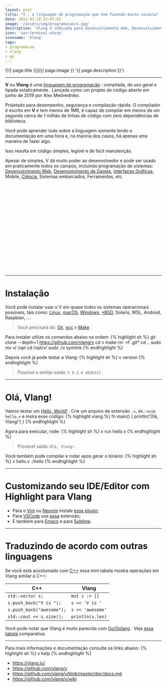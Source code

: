 ```yaml
---
layout: post
title: "V , a linguagem de programação que Vem fazendo muito sucesso"
date: 2022-01-18 13:47:43
image: '/assets/img/programacao/v.jpg'
description: 'Vlang é indicada para Desenvolvimento Web, Desenvolvimento de Games, Interfaces Gráficas, Mobile, Ciência, Sistemas embarcados, Ferramentas e etc.'
icon: 'ion:terminal-sharp'
iconname: 'Vlang'
tags:
- programacao
- vlang
- go
---
```


![{{ page.title }}]({{ page.image }} '{{ page.description }}')

---

**V** ou **Vlang** é uma [linguagem de programação](https://terminalroot.com.br/2019/10/linguagem-de-programacao.html) : compilada, de uso geral e tipada estaticamente . Lançada como um projeto de código aberto em junho de 2019 por Alex Medvedniko.

Projetado para desempenho, segurança e compilação rápida. O compilador é escrito em **V** e tem menos de 1MB, é capaz de compilar em menos de um segundo cerca de 1 milhão de linhas de código com zero dependências de biblioteca.

Você pode aprender tudo sobre a linguagem somente lendo a documentação em uma hora e, na maioria dos casos, há apenas uma maneira de fazer algo.

Isso resulta em código simples, legível e de fácil manutenção.

Apesar de simples, V dá muito poder ao desenvolvedor e pode ser usado em praticamente todos os campos, incluindo programação de sistemas: [Desenvolvimento Web](https://terminalroot.com.br/tags#desenvolvimentoweb), [Desenvolvimento de Games](https://terminalroot.com.br/tags#games), [Interfaces Gráficas](https://terminalroot.com.br/tags/#gui), Mobile, [Ciência](https://terminalroot.com.br/tags/#ciencia), Sistemas embarcados, Ferramentas, etc.


<!-- SQUARE - GAMES ROOT -->
<script async src="//pagead2.googlesyndication.com/pagead/js/adsbygoogle.js"></script>
<ins class="adsbygoogle"
style="display:inline-block;width:336px;height:280px"
data-ad-client="ca-pub-2838251107855362"
data-ad-slot="5351066970"></ins>
<script>
(adsbygoogle = window.adsbygoogle || []).push({});
</script>

---

# Instalação
Você pode instalar usar o V em quase todos os sistemas operacionais possíveis, tais como: [Linux](https://terminalroot.com.br/linux), [macOS](https://terminalroot.com.br/tags#macos), [Windows](https://terminalroot.com.br/tags#windows), [\*BSD](https://terminalroot.com.br/tags#bsd), Solaris, WSL, Android, Raspbian, ...
> Você precisará do: [Git](https://terminalroot.com.br/tags#git), [gcc](https://terminalroot.com.br/tags#gcc) e [Make](https://terminalroot.com.br/tags#make) .

Para instalar utilize os comandos abaixo na ordem:
{% highlight sh %}
git clone --depth=1 https://github.com/vlang/v
cd v
make
rm -rf .git*
cd ..
sudo mv v/ /opt
cd /opt/v/
sudo ./v symlink
{% endhighlight %}

Depois você já pode testar a Vlang:
{% highlight sh %}
v version
{% endhighlight %}
> Possível e similar saída: `V 0.2.4 d826317` .

---

# Olá, Vlang!
Vamos testar um [Hello, World!](https://terminalroot.com.br/2019/10/linguagem-de-programacao.html) . Crie um arquivo de extensão `.v`, ex.: `nvim hello.v` e insira esse código:
{% highlight vlang %}
fn main() {
	println('Olá, Vlang!')
}
{% endhighlight %}

Agora para executar, rode:
{% highlight sh %}
v run hello.v
{% endhighlight %}
> Provável saída: `Olá, Vlang!` .

Você também pode compilar e rodar após gerar o binário:
{% highlight sh %}
v hello.v
./hello
{% endhighlight %}

---

# Customizando seu IDE/Editor com Highlight para Vlang
+ Para o [Vim](https://terminalroot.com.br/vim) ou [Neovim](https://terminalroot.com.br/tags#neovim) instale [esse plugin](https://github.com/ollykel/v-vim);
+ Para [VSCode](https://terminalroot.com.br/tags#vscode) use [essa](https://marketplace.visualstudio.com/items?itemName=vlanguage.vscode-vlang) extensão;
+ E também para [Emacs](https://github.com/damon-kwok/v-mode) e para [Sublime](https://github.com/elliotchance/vlang-sublime).


<!-- RECTANGLE 2 - OnParagragraph -->
<script async src="//pagead2.googlesyndication.com/pagead/js/adsbygoogle.js"></script>
<ins class="adsbygoogle"
style="display:block; text-align:center;"
data-ad-layout="in-article"
data-ad-format="fluid"
data-ad-client="ca-pub-2838251107855362"
data-ad-slot="8549252987"></ins>
<script>
(adsbygoogle = window.adsbygoogle || []).push({});
</script>

---

# Traduzindo de acordo com outras linguagens
Se você está acostumado com [C++](https://terminalroot.com.br/cpp) essa mini tabela mostra operações em Vlang similar à C++:

| C++ | Vlang |
|---|---|
| `std::vector s;` | `mut s := []` |
| `s.push_back("V is ");` | `s << 'V is '` |
| `s.push_back("awesome");` | `s << 'awesome'` |
| `std::cout << s.size();` | `println(s.len)` |

Você pode notar que Vlang é muito parecida com [Go/Golang](https://terminalroot.com.br/tags#go) . Veja [essa tabela](https://github.com/vlang/v/wiki/V-for-Go-developers) comparativa.

---

Para mais informações e documentação consulte os links abaixo:
{% highlight sh %}
v help
{% endhighlight %}
+ <https://vlang.io/>
+ <https://github.com/vlang/v>
+ <https://github.com/vlang/v/blob/master/doc/docs.md>
+ <https://github.com/vlang/v/wiki>


